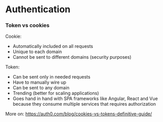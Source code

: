 # Authentication

### Token vs cookies


Cookie:
* Automatically included on all requests
* Unique to each domain
* Cannot be sent to different domains (security purposes)

Token:
* Can be sent only in needed requests
* Have to manually wire up
* Can be sent to any domain
* Trending (better for scaling applications)
* Goes hand in hand with SPA frameworks like Angular, React and Vue because they consume multiple services that requires authorization

More on: https://auth0.com/blog/cookies-vs-tokens-definitive-guide/
